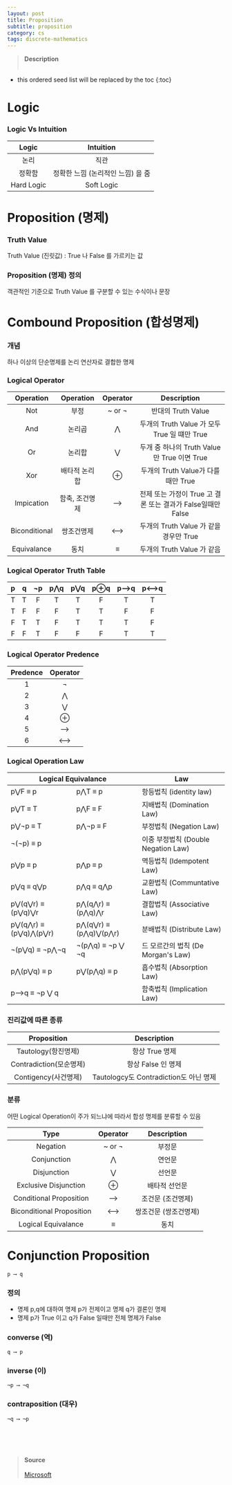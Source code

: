 ```yaml
---
layout: post
title: Proposition
subtitle: proposition
category: cs
tags: discrete-mathematics
---
```


> **Description** <br><br>


* this ordered seed list will be replaced by the toc
{:toc}

# Logic

### Logic Vs Intuition

| Logic | Intuition |
|:-------------:|:----------:|
| 논리 | 직관 |
| 정확함 | 정확한 느낌 (논리적인 느낌) 을 줌|
| Hard Logic | Soft Logic |

# Proposition (명제)

### Truth Value

Truth Value (진릿값) : True 나 False 를 가르키는 값

### Proposition (명제) 정의

객관적인 기준으로 Truth Value 를 구분할 수 있는 수식이나 문장

# Combound Proposition (합성명제)

### 개념
하나 이상의 단순명제를 논리 연산자로 결합한 명제

### Logical Operator

|Operation|Operation| Operator | Description |
|:-------:|:-------:|:-----------:|:-----------:|
| Not  | 부정 | ~ or ¬ | 반대의 Truth Value |
| And| 논리곱 | ⋀  | 두개의 Truth Value 가 모두 True 일 떄만 True |
| Or| 논리합 | ⋁ | 두개 중 하나의 Truth Value만 True 이면 True|
| Xor | 배타적 논리합 | ⊕ | 두개의 Truth Value가 다를때만 True |
| Impication | 함축, 조건명제 | ⟶ | 전제 또는 가정이 True 고 결론 또는 결과가 False일때만 False |
| Biconditional | 쌍조건명제 | ⟷ | 두개의 Truth Value 가 같을 경우만 True |
| Equivalance | 동치 | ≡ | 두개의 Truth Value 가 같음 |

### Logical Operator Truth Table

| p   |   q |  ¬p |  p⋀q | p⋁q | p⊕q | p⟶q | p⟷q |
|:---:|:---:|:---:|:---:|:---:|:---:|:---:|:---:|
| T  |   T |     F|    T|    T|    F|    T|    T|
| T  |   F |     F|    F|    T|    T|    F|    F|
| F  |   T |     T|    F|    T|    T|    T|    F|
| F  |   F |     T|    F|    F|    F|    T|    T|

### Logical Operator Predence

|Predence|Operator| 
|:-------:|:-------:|
| 1 | ¬ |
| 2 | ⋀ |
| 3 | ⋁ |
| 4 | ⊕ |
| 5 | ⟶ |
| 6 | ⟷ |


### Logical Operation Law

<table class="tg">
<thead>
  <tr>
    <th class="tg-7btt" colspan="2">Logical Equivalance</th>
    <th class="tg-7btt">Law</th>
  </tr>
</thead>
<tbody>
  <tr>
    <td class="tg-c3ow">p⋁F ≡ p</td>
    <td class="tg-c3ow">p⋀T ≡ p</td>
    <td class="tg-0pky">항등법칙 (identity law)</td>
  </tr>
  <tr>
    <td class="tg-c3ow">p⋁T ≡ T</td>
    <td class="tg-baqh">p⋀F ≡ F</td>
    <td class="tg-0pky">지배법칙 (Domination Law)</td>
  </tr>
  <tr>
    <td class="tg-c3ow">p⋁¬p ≡ T</td>
    <td class="tg-baqh">p⋀¬p ≡ F</td>
    <td class="tg-0pky">부정법칙 (Negation Law) </td>
  </tr>
  <tr>
    <td class="tg-c3ow" colspan="2">¬(¬p) ≡ p</td>
    <td class="tg-0pky">이중 부정법칙 (Double Negation Law) </td>
  </tr>
  <tr>
    <td class="tg-c3ow">p⋁p ≡ p</td>
    <td class="tg-baqh">p⋀p ≡ p</td>
    <td class="tg-0pky">멱등법칙 (Idempotent Law) </td>
  </tr>
  <tr>
    <td class="tg-c3ow">p⋁q ≡ q⋁p</td>
    <td class="tg-baqh">p⋀q ≡ q⋀p </td>
    <td class="tg-0pky">교환법칙 (Communtative Law) </td>
  </tr>
  <tr>
    <td class="tg-c3ow">p⋁(q⋁r) ≡ (p⋁q)⋁r</td>
    <td class="tg-baqh">p⋀(q⋀r) ≡ (p⋀q)⋀r</td>
    <td class="tg-0pky">결합법칙 (Associative Law) </td>
  </tr>
  <tr>
    <td class="tg-c3ow"><span style="font-weight:400;font-style:normal">p⋁(q⋀r) ≡ (p⋁q)⋀(p⋁r)</span></td>
    <td class="tg-baqh"><span style="font-weight:400;font-style:normal">p⋀(q⋁r) ≡ (p⋀q)⋁(p⋀r)</span></td>
    <td class="tg-0pky">분배법칙 (Distribute Law) </td>
  </tr>
  <tr>
    <td class="tg-c3ow">¬(p⋁q) ≡ ¬p⋀¬q</td>
    <td class="tg-baqh">¬(p⋀q) ≡ ¬p ⋁ ¬q</td>
    <td class="tg-0pky">드 모르간의 법칙 (De Morgan's Law) </td>
  </tr>
  <tr>
    <td class="tg-c3ow">p⋀(p⋁q) ≡ p</td>
    <td class="tg-baqh">p⋁(p⋀q) ≡ p</td>
    <td class="tg-0pky">흡수법칙 (Absorption Law) </td>
  </tr>
  <tr>
    <td class="tg-c3ow" colspan="2">p⟶q ≡ ¬p ⋁ q</td>
    <td class="tg-0pky">함축법칙 (Implication Law) </td>
  </tr>
</tbody>
</table>



### 진리값에 따른 종류

| Proposition | Description |
|:-------------:|:----------:|
| Tautology(항진명제) | 항상 True 명제 |
| Contradiction(모순명제) | 항상 False 인 명제|
| Contigency(사건명제) | Tautologcy도 Contradiction도 아닌 명제 |

### 분류

어떤 Logical Operation이 주가 되느냐에 따라서 합성 명제를 분류할 수 있음

| Type |Operator | Description |
|:---:|:-------:|:-----------:|
| Negation | ~ or ¬ | 부정문 |
| Conjunction |  ⋀  | 연언문 |
| Disjunction |  ⋁ | 선언문 |
| Exclusive Disjunction | ⊕ | 배타적 선언문 |
| Conditional Proposition | ⟶ | 조건문 (조건명제) |
| Biconditional Proposition | ⟷ | 쌍조건문 (쌍조건명제) |
| Logical Equivalance | ≡ | 동치 |

# Conjunction Proposition


```
p ⟶ q
```

### 정의
- 명제 p,q에 대하여 명제 p가 전제이고 명제 q가 결론인 명제
- 명제 p가 True 이고 q가 False 일때만 전체 명제가 False

### converse (역)

```
q ⟶ p
```

### inverse (이)

```
¬p ⟶ ¬q
```

### contraposition (대우)

```
¬q ⟶ ¬p
```

<br><br><br>
> **Source**<br><br>
> [Microsoft]()